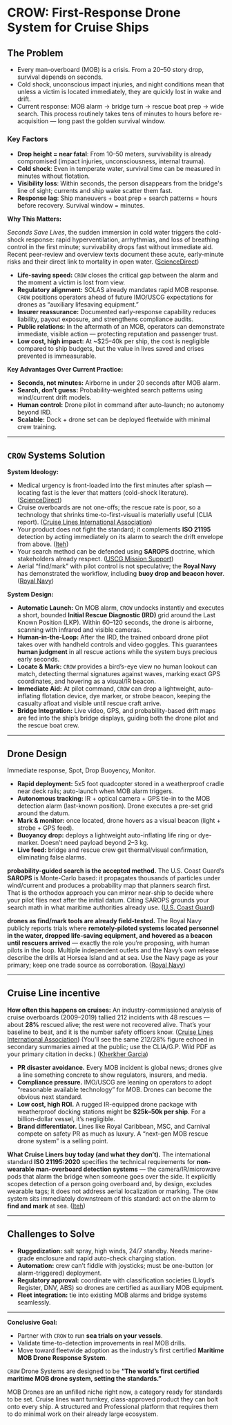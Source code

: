 # CROW: First-Response Drone System for Cruise Ships #

## The Problem ##

- Every man-overboard (MOB) is a crisis. From a 20–50 story drop, survival depends on seconds.
- Cold shock, unconscious impact injuries, and night conditions mean that unless a victim is located immediately, they are quickly lost in wake and drift.
- Current response: MOB alarm → bridge turn → rescue boat prep → wide search. This process routinely takes tens of minutes to hours before re-acquisition — long past the golden survival window.

### Key Factors ###

- **Drop height = near fatal**: From 10–50 meters, survivability is already compromised (impact injuries, unconsciousness, internal trauma).
- **Cold shock**: Even in temperate water, survival time can be measured in minutes without flotation.
- **Visibility loss**: Within seconds, the person disappears from the bridge's line of sight; currents and ship wake scatter them fast.
- **Response lag**: Ship maneuvers + boat prep + search patterns = hours before recovery. Survival window = minutes.

**Why This Matters:**

*Seconds Save Lives*, the sudden immersion in cold water triggers the cold-shock response: rapid hyperventilation, arrhythmias, and loss of breathing control in the first minute; survivability drops fast without immediate aid. Recent peer-review and overview texts document these acute, early-minute risks and their direct link to mortality in open water. ([ScienceDirect](https://www.sciencedirect.com/science/article/pii/S0306456523003169 "Habituation of the cold shock response: A systematic ..."))

- **Life-saving speed:** `CROW` closes the critical gap between the alarm and the moment a victim is lost from view.
- **Regulatory alignment:** SOLAS already mandates rapid MOB response. `CROW` positions operators ahead of future IMO/USCG expectations for drones as “auxiliary lifesaving equipment.”
- **Insurer reassurance:** Documented early-response capability reduces liability, payout exposure, and strengthens compliance audits.
- **Public relations:** In the aftermath of an MOB, operators can demonstrate immediate, visible action — protecting reputation and passenger trust.
- **Low cost, high impact:** At ~$25–40k per ship, the cost is negligible compared to ship budgets, but the value in lives saved and crises prevented is immeasurable.

**Key Advantages Over Current Practice:**

- **Seconds, not minutes:** Airborne in under 20 seconds after MOB alarm.
- **Search, don’t guess:** Probability-weighted search patterns using wind/current drift models.
- **Human control:** Drone pilot in command after auto-launch; no autonomy beyond IRD.
- **Scalable:** Dock + drone set can be deployed fleetwide with minimal crew training.

---

## `CROW` Systems Solution ##

**System Ideology:**

- Medical urgency is front-loaded into the first minutes after splash — locating fast is the lever that matters (cold-shock literature). ([ScienceDirect](https://www.sciencedirect.com/science/article/pii/S0306456523003169 "Habituation of the cold shock response: A systematic ..."))
- Cruise overboards are not one-offs; the rescue rate is poor, so a technology that shrinks time-to-first-visual is materially useful (CLIA report). ([Cruise Lines International Association](https://cruising.org/sites/default/files/2025-03/report_operational_incidents_2019-v-1.pdf "Report on Operational Incidents 2009 to 2019 For CLIA ..."))  
- Your product does not fight the standard; it complements **ISO 21195** detection by acting immediately on its alarm to search the drift envelope from above. ([Iteh](https://cdn.standards.iteh.ai/samples/76051/c3ad63c1e50e4901911cca54874631d9/ISO-21195-2020.pdf "[PDF] INTERNATIONAL STANDARD ISO 21195"))  
- Your search method can be defended using **SAROPS** doctrine, which stakeholders already respect. ([USCG Mission Support](https://www.uscg.mil/Our-Organization/Assistant-Commandant-for-Acquisitions-CG-9/International-Acquisition/SAROPS/ "Search and Rescue Optimal Planning System"))  
- Aerial “find/mark” with pilot control is not speculative; the **Royal Navy** has demonstrated the workflow, including **buoy drop and beacon hover**. ([Royal Navy](https://www.royalnavy.mod.uk/news/2021/july/02/210702-drone-trials-mob "Navy tests drones in man overboard trials"))

**System Design:**

- **Automatic Launch:** On MOB alarm, `CROW` undocks instantly and executes a short, bounded **Initial Rescue Diagnostic (IRD)** grid around the Last Known Position (LKP). Within 60–120 seconds, the drone is airborne, scanning with infrared and visible cameras.
- **Human-in-the-Loop:** After the IRD, the trained onboard drone pilot takes over with handheld controls and video goggles. This guarantees **human judgment** in all rescue actions while the system buys precious early seconds.
- **Locate & Mark:** `CROW` provides a bird’s-eye view no human lookout can match, detecting thermal signatures against waves, marking exact GPS coordinates, and hovering as a visual/IR beacon.
- **Immediate Aid:** At pilot command, `CROW` can drop a lightweight, auto-inflating flotation device, dye marker, or strobe beacon, keeping the casualty afloat and visible until rescue craft arrive.
- **Bridge Integration:** Live video, GPS, and probability-based drift maps are fed into the ship’s bridge displays, guiding both the drone pilot and the rescue boat crew.

---

## Drone Design ##

Immediate response, Spot, Drop Buoyency, Monitor.

- **Rapid deployment:** 5x5 foot quadcopter stored in a weatherproof cradle near deck rails; auto-launch when MOB alarm triggers.
- **Autonomous tracking:** IR + optical camera + GPS tie-in to the MOB detection alarm (last-known position). Drone executes a pre-set grid around the datum.
- **Mark & monitor:** once located, drone hovers as a visual beacon (light + strobe + GPS feed).
- **Buoyancy drop:** deploys a lightweight auto-inflating life ring or dye-marker. Doesn’t need payload beyond 2–3 kg.
- **Live feed:** bridge and rescue crew get thermal/visual confirmation, eliminating false alarms.

**probability-guided search is the accepted method.** The U.S. Coast Guard’s **SAROPS** is Monte-Carlo based: it propagates thousands of particles under wind/current and produces a probability map that planners search first. That is the orthodox approach you can mirror near-ship to decide where your pilot flies next after the initial datum. Citing SAROPS grounds your search math in what maritime authorities already use. ([U.S. Coast Guard](https://www.uscg.mil/Our-Organization/Assistant-Commandant-for-Acquisitions-CG-9/International-Acquisition/SAROPS/ "Search and Rescue Optimal Planning System (SAROPS)"))

**drones as find/mark tools are already field-tested.** The Royal Navy publicly reports trials where **remotely-piloted systems located personnel in the water, dropped life-saving equipment, and hovered as a beacon until rescuers arrived** — exactly the role you’re proposing, with human pilots in the loop. Multiple independent outlets and the Navy’s own release describe the drills at Horsea Island and at sea. Use the Navy page as your primary; keep one trade source as corroboration. ([Royal Navy](https://www.royalnavy.mod.uk/news/2021/july/02/210702-drone-trials-mob "Navy tests drones in man overboard trials"))

---

## Cruise Line incentive ##

**How often this happens on cruises:** An industry-commissioned analysis of cruise overboards (2009–2019) tallied 212 incidents with 48 rescues — about **28%** rescued alive; the rest were not recovered alive. That’s your baseline to beat, and it is the number safety officers know. ([Cruise Lines International Association](https://cruising.org/sites/default/files/2025-03/report_operational_incidents_2019-v-1.pdf "Report on Operational Incidents 2009 to 2019 For CLIA ...")) (You’ll see the same 212/28% figure echoed in secondary summaries aimed at the public; use the CLIA/G.P. Wild PDF as your primary citation in decks.) ([Kherkher Garcia](https://www.kherkhergarcia.com/how-common-cruise-guest-overboard-incidents/ "How Common are Cruise Guest Overboard Incidents?"))

- **PR disaster avoidance.** Every MOB incident is global news; drones give a line something concrete to show regulators, insurers, and media.
- **Compliance pressure.** IMO/USCG are leaning on operators to adopt “reasonable available technology” for MOB. Drones can become the obvious next standard.
- **Low cost, high ROI.** A rugged IR-equipped drone package with weatherproof docking stations might be **$25k–50k per ship**. For a billion-dollar vessel, it’s negligible.
- **Brand differentiator.** Lines like Royal Caribbean, MSC, and Carnival compete on safety PR as much as luxury. A “next-gen MOB rescue drone system” is a selling point.

**What Cruise Liners buy today (and what they don’t).** The international standard **ISO 21195:2020** specifies the technical requirements for **non-wearable man-overboard detection systems** — the camera/IR/microwave pods that alarm the bridge when someone goes over the side. It explicitly scopes detection of a person going overboard and, by design, excludes wearable tags; it does not address aerial localization or marking. The `CROW` system sits immediately downstream of this standard: act on the alarm to **find and mark** at sea. ([Iteh](https://cdn.standards.iteh.ai/samples/76051/c3ad63c1e50e4901911cca54874631d9/ISO-21195-2020.pdf "[PDF] INTERNATIONAL STANDARD ISO 21195"))

---

## Challenges to Solve ##

- **Ruggedization:** salt spray, high winds, 24/7 standby. Needs marine-grade enclosure and rapid auto-check charging station.
- **Automation:** crew can’t fiddle with joysticks; must be one-button (or alarm-triggered) deployment.
- **Regulatory approval:** coordinate with classification societies (Lloyd’s Register, DNV, ABS) so drones are certified as auxiliary MOB equipment.
- **Fleet integration:** tie into existing MOB alarms and bridge systems seamlessly.

---

**Conclusive Goal:**

- Partner with `CROW` to run **sea trials on your vessels**.
- Validate time-to-detection improvements in real MOB drills.
- Move toward fleetwide adoption as the industry’s first certified **Maritime MOB Drone Response System**.

`CROW` Drone Systems are designed to be **“The world’s first certified maritime MOB drone system, setting the standards.”**

MOB Drones are an unfilled niche right now, a category ready for standards to be set. Cruise lines want turnkey, class-approved product they can bolt onto every ship. A structured and Professional platform that requires them to do minimal work on their already large ecosystem.
